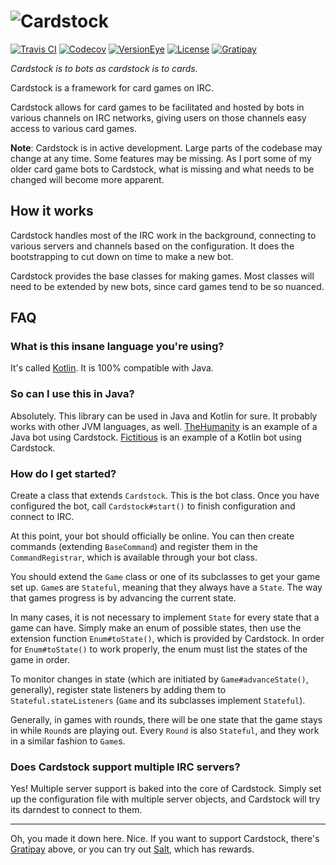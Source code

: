 # ![Cardstock](https://cardstock.xyz/images/long.svg)
[![Travis CI](https://img.shields.io/travis/Cardstock/Cardstock.svg)](https://travis-ci.org/Cardstock/Cardstock)
[![Codecov](https://img.shields.io/codecov/c/github/Cardstock/Cardstock.svg)](https://codecov.io/github/Cardstock/Cardstock)
[![VersionEye](https://www.versioneye.com/user/projects/561a809ba193340f320006f4/badge.svg?style=flat)](https://www.versioneye.com/user/projects/561a809ba193340f320006f4)
[![License](https://img.shields.io/github/license/Cardstock/Cardstock.svg)](https://github.com/Cardstock/Cardstock/blob/master/LICENSE)
[![Gratipay](https://img.shields.io/gratipay/jkcclemens.svg)](https://gratipay.com/~jkcclemens/)

*Cardstock is to bots as cardstock is to cards.*

Cardstock is a framework for card games on IRC.

Cardstock allows for card games to be facilitated and hosted by bots in various channels on IRC networks, giving users
on those channels easy access to various card games.

**Note**: Cardstock is in active development. Large parts of the codebase may change at any time. Some features may be
missing. As I port some of my older card game bots to Cardstock, what is missing and what needs to be changed will
become more apparent.

## How it works

Cardstock handles most of the IRC work in the background, connecting to various servers and channels based on the
configuration. It does the bootstrapping to cut down on time to make a new bot.

Cardstock provides the base classes for making games. Most classes will need to be extended by new bots, since card
games tend to be so nuanced.

## FAQ

### What is this insane language you're using?

It's called [Kotlin](http://kotlinlang.org/). It is 100% compatible with Java.

### So can I use this in Java?

Absolutely. This library can be used in Java and Kotlin for sure. It probably works with other JVM languages, as well.
[TheHumanity](https://github.com/RoyalDev/TheHumanity) is an example of a Java bot using Cardstock.
[Fictitious](https://github.com/RoyalDev/Fictitious) is an example of a Kotlin bot using Cardstock.

### How do I get started?

Create a class that extends `Cardstock`. This is the bot class. Once you have configured the bot, call
`Cardstock#start()` to finish configuration and connect to IRC.

At this point, your bot should officially be online. You can then create commands (extending `BaseCommand`) and register
them in the `CommandRegistrar`, which is available through your bot class.

You should extend the `Game` class or one of its subclasses to get your game set up. `Game`s are `Stateful`, meaning
that they always have a `State`. The way that games progress is by advancing the current state.

In many cases, it is not necessary to implement `State` for every state that a game can have. Simply make an enum of
possible states, then use the extension function `Enum#toState()`, which is provided by Cardstock. In order for
`Enum#toState()` to work properly, the enum must list the states of the game in order.

To monitor changes in state (which are initiated by `Game#advanceState()`, generally), register state listeners by
adding them to `Stateful.stateListeners` (`Game` and its subclasses implement `Stateful`).

Generally, in games with rounds, there will be one state that the game stays in while `Round`s are playing out. Every
`Round` is also `Stateful`, and they work in a similar fashion to `Game`s.

### Does Cardstock support multiple IRC servers?

Yes! Multiple server support is baked into the core of Cardstock. Simply set up the configuration file with multiple
server objects, and Cardstock will try its darndest to connect to them.

---

Oh, you made it down here. Nice. If you want to support Cardstock, there's [Gratipay](https://gratipay.com/~jkcclemens/)
above, or you can try out [Salt](https://salt.bountysource.com/teams/cardstock_irc), which has rewards.
